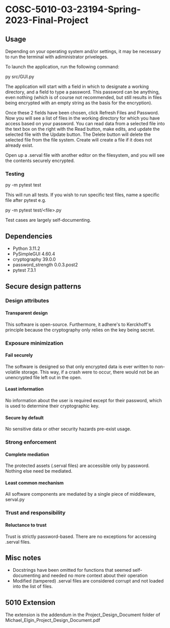 # COSC-5010-03-23194-Spring-2023-Final-Project

## Usage

Depending on your operating system and/or settings, it may be necessary to run the terminal with adiministrator priveleges.

To launch the application, run the following command:

py src/GUI.py

The application will start with a field in which to designate a working directory, and a field to type a password.
This password can be anything, even nothing (which is of course not recommended, but still results in files being
encrypted with an empty string as the basis for the encryption).

Once these 2 fields have been chosen, click Refresh Files and Password. Now you will see a list of files in the working
directory for which you have access based on your password. You can read data from a selected file into the text box on the
right with the Read button, make edits, and update the selected file with the Update button.
The Delete button will delete the selected file from the file system. Create will create a file if it does not already exist.

Open up a .serval file with another editor on the filesystem, and you will see the contents securely encrypted.

### Testing

py -m pytest test

This will run all tests. If you wish to run specific test files, name a specific file after pytest e.g.

py -m pytest test/\<file\>.py

Test cases are largely self-documenting.

## Dependencies

- Python 3.11.2
- PySimpleGUI 4.60.4
- cryptography 39.0.0
- password_strength 0.0.3.post2
- pytest 7.3.1

## Secure design patterns

### Design attributes

#### Transparent design

This software is open-source. Furthermore, it adhere's to Kerckhoff's principle because the cryptography only relies on the
key being secret.

### Exposure minimization

#### Fail securely

The software is designed so that only encrypted data is ever written to non-volatile storage. This way, if a crash were
to occur, there would not be an unencrypted file left out in the open.

#### Least information

No information about the user is required except for their password, which is used to determine their cryptographic key.

#### Secure by default

No sensitive data or other security hazards pre-exist usage.

### Strong enforcement

#### Complete mediation

The protected assets (.serval files) are accessible only by password. Nothing else need be mediated.

#### Least common mechanism

All software components are mediated by a single piece of middleware, serval.py

### Trust and responsibility

#### Reluctance to trust

Trust is strictly password-based. There are no exceptions for accessing .serval files.

## Misc notes

- Docstrings have been omitted for functions that seemed self-documenting and needed no more context about their operation
- Modified (tampered) .serval files are considered corrupt and not loaded into the list of files.

## 5010 Extension

The extension is the addendum in the Project_Design_Document folder of Michael_Elgin_Project_Design_Document.pdf
